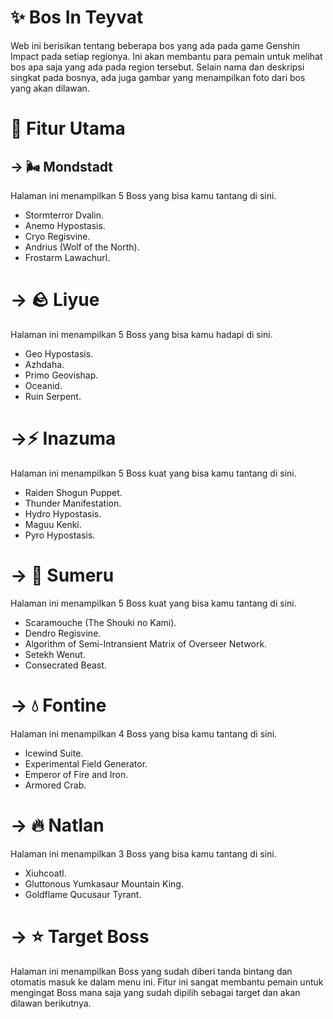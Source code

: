# ✨ Bos In Teyvat

Web ini berisikan tentang beberapa bos yang ada pada game Genshin Impact pada setiap regionya. Ini akan membantu para pemain untuk melihat bos apa saja yang ada pada region tersebut. Selain nama dan deskripsi singkat pada bosnya, ada juga gambar yang menampilkan foto dari bos yang akan dilawan.

# 📜 Fitur Utama

## → 🌬️ Mondstadt
Halaman ini menampilkan 5 Boss yang bisa kamu tantang di sini.
- Stormterror Dvalin.
- Anemo Hypostasis.
- Cryo Regisvine.
- Andrius (Wolf of the North).
- Frostarm Lawachurl.
# → 🪨 Liyue
Halaman ini menampilkan 5 Boss yang bisa kamu hadapi di sini.
- Geo Hypostasis.
- Azhdaha.
- Primo Geovishap.
- Oceanid.
- Ruin Serpent.
# →⚡ Inazuma
Halaman ini menampilkan 5 Boss kuat yang bisa kamu tantang di sini.
- Raiden Shogun Puppet.
- Thunder Manifestation.
- Hydro Hypostasis.
- Maguu Kenki.
- Pyro Hypostasis.
# → 🌿 Sumeru
Halaman ini menampilkan 5 Boss kuat yang bisa kamu tantang di sini.
- Scaramouche (The Shouki no Kami).
- Dendro Regisvine.
- Algorithm of Semi-Intransient Matrix of Overseer Network.
- Setekh Wenut.
- Consecrated Beast.
# → 💧 Fontine
Halaman ini menampilkan 4 Boss yang bisa kamu tantang di sini.
- Icewind Suite.
- Experimental Field Generator.
- Emperor of Fire and Iron.
- Armored Crab.
# → 🔥 Natlan
Halaman ini menampilkan 3 Boss yang bisa kamu tantang di sini.
- Xiuhcoatl.
- Gluttonous Yumkasaur Mountain King.
- Goldflame Qucusaur Tyrant.
# → ⭐ Target Boss
Halaman ini menampilkan Boss yang sudah diberi tanda bintang dan otomatis masuk ke dalam menu ini. Fitur ini sangat membantu pemain untuk mengingat Boss mana saja yang sudah dipilih sebagai target dan akan dilawan berikutnya.

